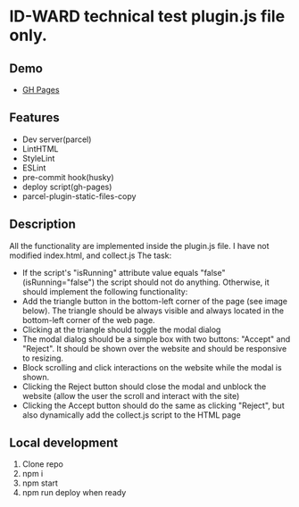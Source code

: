 # ID-WARD technical test plugin.js file only.

## Demo
- [GH Pages](https://Nadiyahr.github.io/js-modal-plugin/)

## Features

- Dev server(parcel)
- LintHTML
- StyleLint
- ESLint
- pre-commit hook(husky)
- deploy script(gh-pages)
- parcel-plugin-static-files-copy

## Description

All the functionality are implemented inside the plugin.js file. I have not modified index.html, and collect.js
The task:
- If the script's "isRunning" attribute value equals "false" (isRunning="false") the script
should not do anything. Otherwise, it should implement the following functionality:
- Add the triangle button in the bottom-left corner of the page (see image below). The
triangle should be always visible and always located in the bottom-left corner of the
web page.
- Clicking at the triangle should toggle the modal dialog
- The modal dialog should be a simple box with two buttons: "Accept" and "Reject". It
should be shown over the website and should be responsive to resizing.
- Block scrolling and click interactions on the website while the modal is shown.
- Clicking the Reject button should close the modal and unblock the website (allow the
user the scroll and interact with the site)
- Clicking the Accept button should do the same as clicking "Reject", but also
dynamically add the collect.js script to the HTML page

## Local development

1. Clone repo
2. npm i
3. npm start
4. npm run deploy when ready
